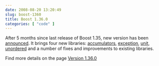 ```yaml
---
date: 2008-08-20 13:20:49
slug: boost-1360
title: Boost 1.36.0
categories: [ "code" ]
---
```


After 5 months since last release of Boost 1.35, new version has been [announced](http://lists.boost.org/boost-announce/2008/08/0196.php). It brings four new libraries: [accumulators](http://www.boost.org/libs/accumulators/index.html), [exception](http://www.boost.org/libs/exception/doc/boost-exception.html), [unit](http://www.boost.org/libs/units/index.html), [unordered](http://www.boost.org/libs/unordered/index.html) and a number of fixes and improvements to existing libraries.





Find more details on the page [Version 1.36.0](http://www.boost.org/users/news/version_1_36_0)
